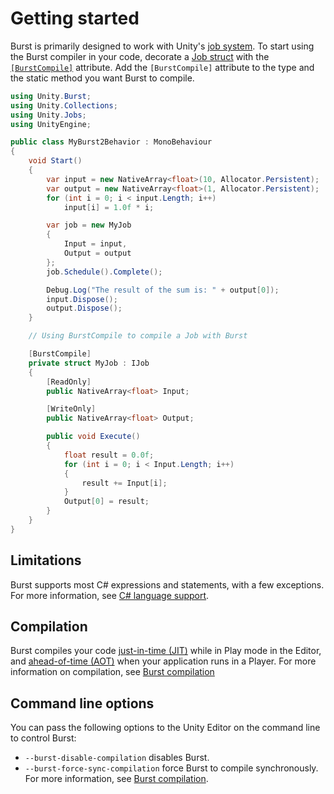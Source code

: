 # Getting started

Burst is primarily designed to work with Unity's [job system](https://docs.unity3d.com/Manual/JobSystem.html). To start using the Burst compiler in your code, decorate a [Job struct](https://docs.unity3d.com/ScriptReference/Unity.Jobs.IJob.html) with the [`[BurstCompile]`](xref:Unity.Burst.BurstCompileAttribute) attribute. Add the `[BurstCompile]` attribute to the type and the static method you want Burst to compile.


```c#
using Unity.Burst;
using Unity.Collections;
using Unity.Jobs;
using UnityEngine;

public class MyBurst2Behavior : MonoBehaviour
{
    void Start()
    {
        var input = new NativeArray<float>(10, Allocator.Persistent);
        var output = new NativeArray<float>(1, Allocator.Persistent);
        for (int i = 0; i < input.Length; i++)
            input[i] = 1.0f * i;

        var job = new MyJob
        {
            Input = input,
            Output = output
        };
        job.Schedule().Complete();

        Debug.Log("The result of the sum is: " + output[0]);
        input.Dispose();
        output.Dispose();
    }

    // Using BurstCompile to compile a Job with Burst

    [BurstCompile]
    private struct MyJob : IJob
    {
        [ReadOnly]
        public NativeArray<float> Input;

        [WriteOnly]
        public NativeArray<float> Output;

        public void Execute()
        {
            float result = 0.0f;
            for (int i = 0; i < Input.Length; i++)
            {
                result += Input[i];
            }
            Output[0] = result;
        }
    }
}
```

## Limitations

Burst supports most C# expressions and statements, with a few exceptions. For more information, see [C# language support](csharp-language-support.md).

## Compilation

Burst compiles your code [just-in-time (JIT)](https://en.wikipedia.org/wiki/Just-in-time_compilation) while in Play mode in the Editor, and [ahead-of-time (AOT)](https://en.wikipedia.org/wiki/Ahead-of-time_compilation) when your application runs in a Player. For more information on compilation, see [Burst compilation](compilation.md)

## Command line options

You can pass the following options to the Unity Editor on the command line to control Burst:

- `--burst-disable-compilation` disables Burst.
- `--burst-force-sync-compilation` force Burst to compile synchronously. For more information, see [Burst compilation](compilation.md).
